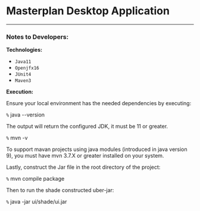 # Masterplan Desktop Application 

----
 
### Notes to Developers:
**Technologies:**
- `Java11`
- `Openjfx16`
- `JUnit4`
- `Maven3`

**Execution:**

Ensure your local environment has the needed dependencies by executing:

`%` java --version
  
The output will return the configured JDK, it must be 11 or greater. 

 `%` mvn -v 

To support mavan projects using java modules (introduced in java version 9), you must have mvn 3.7.X
or greater installed on your system.

Lastly, construct the Jar file in the root directory of the project:

`%` mvn compile package

Then to run the shade constructed uber-jar:

`%` java -jar ui/shade/ui.jar


  
